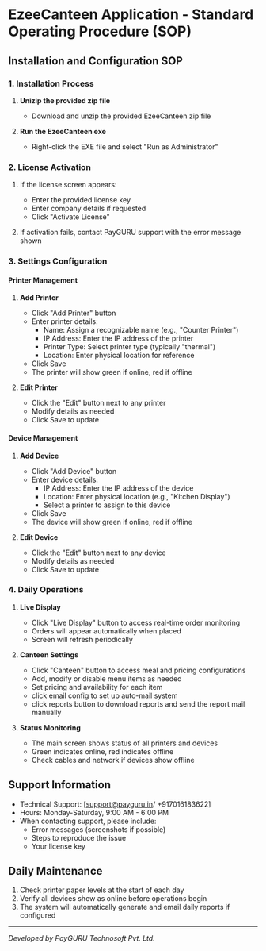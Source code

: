 
# EzeeCanteen Application - Standard Operating Procedure (SOP) 

## Installation and Configuration SOP

### 1. Installation Process

1. **Unizip the provided zip file**
   - Download and unzip the provided EzeeCanteen zip file 
   
2. **Run the EzeeCanteen exe**
   - Right-click the EXE file and select "Run as Administrator"
   
### 2. License Activation

1. If the license screen appears:
   - Enter the provided license key
   - Enter company details if requested
   - Click "Activate License"
   
2. If activation fails, contact PayGURU support with the error message shown

### 3. Settings Configuration

#### Printer Management

1. **Add Printer**
   - Click "Add Printer" button
   - Enter printer details:
     - Name: Assign a recognizable name (e.g., "Counter Printer")
     - IP Address: Enter the IP address of the printer
     - Printer Type: Select printer type (typically "thermal")
     - Location: Enter physical location for reference
   - Click Save
   - The printer will show green if online, red if offline

2. **Edit Printer**
   - Click the "Edit" button next to any printer
   - Modify details as needed
   - Click Save to update

#### Device Management

1. **Add Device**
   - Click "Add Device" button
   - Enter device details:
     - IP Address: Enter the IP address of the device
     - Location: Enter physical location (e.g., "Kitchen Display")
     - Select a printer to assign to this device
   - Click Save
   - The device will show green if online, red if offline

2. **Edit Device**
   - Click the "Edit" button next to any device
   - Modify details as needed
   - Click Save to update

### 4. Daily Operations

1. **Live Display**
   - Click "Live Display" button to access real-time order monitoring
   - Orders will appear automatically when placed
   - Screen will refresh periodically

2. **Canteen Settings**
   - Click "Canteen" button to access meal and pricing configurations
   - Add, modify or disable menu items as needed
   - Set pricing and availability for each item
   - click email config to set up auto-mail system
   - click reports button to download reports and send the report mail manually

3. **Status Monitoring**
   - The main screen shows status of all printers and devices
   - Green indicates online, red indicates offline
   - Check cables and network if devices show offline



## Support Information

- Technical Support: [support@payguru.in/ +917016183622]
- Hours: Monday-Saturday, 9:00 AM - 6:00 PM
- When contacting support, please include:
  - Error messages (screenshots if possible)
  - Steps to reproduce the issue
  - Your license key

## Daily Maintenance

1. Check printer paper levels at the start of each day
2. Verify all devices show as online before operations begin
3. The system will automatically generate and email daily reports if configured

---

*Developed by PayGURU Technosoft Pvt. Ltd.*
